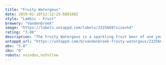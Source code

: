 ```yaml
---
title: "Fruity Watergeus"
date: 2019-02-10T12:12:25.680108Z
style: "Lambic - Fruit"
brewery: "Vandenbroek"
image: "https://labels.untappd.com/labels/2325668?size=hd"
rating: "3.86"
description: "The Fruity Watergeus is a sparkling fruit beer of one year old lambic, which is ripened for another year with cherry and blackberries. With to this maceration, combined with a slow second fermentation, beautiful and soft fruit flavors are released. After a third fermentation and bottling, the unique flavor of Fruity Watergeus might remind of the taste of wine."
untappd_url: "https://untappd.com/b/vandenbroek-fruity-watergeus/2325668"
abv: "5.8"
ibu: "0"
robots: noindex,nofollow
---
```

